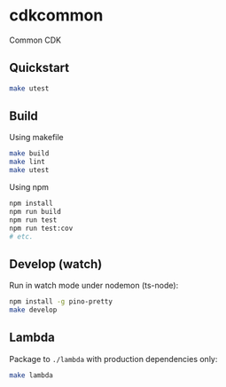 # cdkcommon

Common CDK

## Quickstart

```bash
make utest
```

## Build

Using makefile

```bash
make build
make lint
make utest
```

Using npm

```bash
npm install
npm run build
npm run test
npm run test:cov
# etc.
```

## Develop (watch)

Run in watch mode under nodemon (ts-node):

```bash
npm install -g pino-pretty
make develop
```

## Lambda

Package to `./lambda` with production dependencies only:

```bash
make lambda
```
